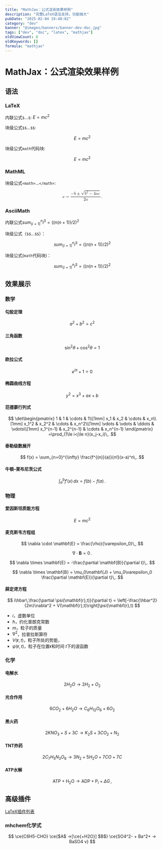 ```yaml
---
title: "MathJax：公式渲染效果样例"
description: "完整LaTeX语法支持，功能强大"
pubDate: "2025-02-04 19:40:02"
category: "dev"
banner: "@images/banners/banner-dev-doc.jpg"
tags: ["dev", "doc", "latex", "mathjax"]
oldViewCount: 0
oldKeywords: []
formula: "mathjax"
---
```


# MathJax：公式渲染效果样例

## 语法

### LaTeX

内联公式`$`...`$`: $E=mc^2$

块级公式`$$`...`$$`:

$$
E=mc^2
$$

块级公式`math`代码块:

``` math
E=mc^2
```

### MathML

块级公式`<math>`...`</math>`:

<math xmlns="http://www.w3.org/1998/Math/MathML" display="block">
  <mi>x</mi> <mo>=</mo>
  <mrow>
    <mfrac>
      <mrow>
        <mo>&#x2212;</mo>
        <mi>b</mi>
        <mo>&#x00B1;</mo>
        <msqrt>
          <msup><mi>b</mi><mn>2</mn></msup>
          <mo>&#x2212;</mo>
          <mn>4</mn><mi>a</mi><mi>c</mi>
        </msqrt>
      </mrow>
      <mrow>
        <mn>2</mn><mi>a</mi>
      </mrow>
    </mfrac>
  </mrow>
  <mtext>.</mtext>
</math>

### AsciiMath

内联公式$sum_(i=1)^n i^3=((n(n+1))/2)^2$

块级公式（`$$`...`$$`）：

$$
sum_(i=1)^n i^3=((n(n+1))/2)^2
$$

块级公式(`math`代码块)：

``` math
sum_(i=1)^n i^3=((n(n+1))/2)^2
```

## 效果展示

### 数学

#### 勾股定理

$$
a^2 + b^2 = c^2
$$

#### 三角函数
$$
\sin^2\theta + \cos^2\theta = 1
$$

#### 欧拉公式
$$
e^{i\pi} + 1 = 0
$$

#### 椭圆曲线方程

$$
y^2 = x^3 + ax + b
$$

#### 范德蒙行列式

$$
\det\begin{pmatrix}
1 & 1 & \cdots & 1\\[1mm]
x_1 & x_2 & \cdots & x_n\\[1mm]
x_1^2 & x_2^2 & \cdots & x_n^2\\[1mm]
\vdots & \vdots & \ddots & \vdots\\[1mm]
x_1^{n-1} & x_2^{n-1} & \cdots & x_n^{n-1}
\end{pmatrix}
=\prod_{1\le i<j\le n}(x_j-x_i)\,.
$$

#### 泰勒级数展开

$$
f(x) = \sum_{n=0}^{\infty} \frac{f^{(n)}(a)}{n!}(x-a)^n\,.
$$

#### 牛顿–莱布尼茨公式

$$
\int_a^b f'(x)\,dx = f(b) - f(a)\,.
$$

### 物理

#### 爱因斯坦质能方程

$$
E = mc^2
$$

#### 麦克斯韦方程组

$$
\nabla \cdot \mathbf{E} = \frac{\rho}{\varepsilon_0}\,,
$$

$$
\nabla \cdot \mathbf{B} = 0\,.
$$

$$
\nabla \times \mathbf{E} = -\frac{\partial \mathbf{B}}{\partial t}\,.
$$

$$
\nabla \times \mathbf{B} = \mu_0\mathbf{J} + \mu_0\varepsilon_0 \frac{\partial \mathbf{E}}{\partial t}\,.
$$

#### 薛定谔方程

$$
i\hbar\,\frac{\partial \psi(\mathbf{r},t)}{\partial t} = \left[-\frac{\hbar^2}{2m}\nabla^2 + V(\mathbf{r},t)\right]\psi(\mathbf{r},t)
$$

- $i$，虚数单位
- $\hbar$，约化普朗克常数
- $m$，粒子的质量
- $\nabla^2$，拉普拉斯算符
- $V(\mathbf{r},t)$，粒子所处的势能，
- $\psi(\mathbf{r},t)$，粒子在位置$\mathbf{r}$和时间 $t$下的波函数

### 化学

#### 电解水

$$
2H_2O \rightarrow 2H_2 + O_2
$$

#### 光合作用

$$
6CO_2 + 6H_2O \rightarrow C_6H_{12}O_6 + 6O_2
$$

#### 黑火药

$$
2KNO_3 + S + 3C \rightarrow K_2S + 3CO_2 + N_2
$$

#### TNT炸药

$$
2C_7H_5N_3O_6 \rightarrow 3N_2 + 5H_2O + 7CO + 7C
$$

#### ATP水解

$$
\text{ATP} + \text{H}_2\text{O} \rightarrow \text{ADP} + \text{P}_i + \Delta G\,,
$$

## 高级插件

[LaTeX插件列表](https://docs.mathjax.org/en/latest/input/tex/extensions/index.html)

### mhchem化学式

$$
\ce{C6H5-CHO}
\ce{$A$ ->[\ce{+H2O}] $B$}
\ce{SO4^2- + Ba^2+ -> BaSO4 v}
$$
